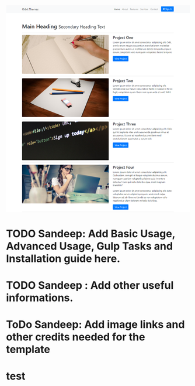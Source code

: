 ![Image of Yaktocat](https://github.com/rojitalamichhane/1-col-portfolio/blob/master/one-col-portfolio-bootstrap4-screenshot.png)


# TODO Sandeep: Add Basic Usage, Advanced Usage, Gulp Tasks and Installation guide here.


# TODO Sandeep : Add other useful informations.
# ToDo Sandeep: Add image links and other credits needed for the template
# test
